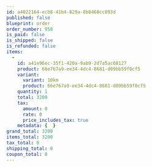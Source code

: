 ```yaml
---
id: a4022164-ecb8-41b4-829a-8b8468cc093d
published: false
blueprint: order
order_number: 958
is_paid: false
is_shipped: false
is_refunded: false
items:
  -
    id: a41e96ec-35f1-420a-9ab9-2d7a5ac68127
    product: 66e767a9-ee34-4dc4-8681-d09bb59f0cf5
    variant:
      variant: 10km
      product: 66e767a9-ee34-4dc4-8681-d09bb59f0cf5
    quantity: 1
    total: 3200
    tax:
      amount: 0
      rate: 0
      price_includes_tax: true
    metadata: {  }
grand_total: 3200
items_total: 3200
tax_total: 0
shipping_total: 0
coupon_total: 0
---
```

